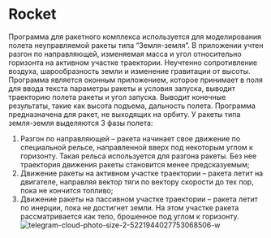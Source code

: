# Rocket
Программа для ракетного комплекса используется для моделирования
полета неуправляемой ракеты типа “Земля-земля”. В приложении учтен разгон по направляющей, изменяемая масса и угол относительно горизонта на активном участке траектории. Неучтенно сопротивление воздуха, шарообразность земли и изменение гравитации от высоты.
Программа является оконным приложением, которое принимает в поля для ввода текста параметры ракеты и условия запуска, выводит траекторию полета ракеты и угол запуска. Выводит конечные результаты, такие как высота подъема, дальность полета.
Программа предназначена для ракет, не выходящих на орбиту. У ракеты типа земля-земля выделяются 3 фазы полета:
1. Разгон по направляющей – ракета начинает свое движение по специальной рельсе, направленной вверх под некоторым углом к горизонту. Такая рельса используется для разгона ракеты. Без нее траектория движения ракеты становится менее предсказуемым;
2. Движение ракеты на активном участке траектории – ракета летит на двигателе, направляя вектор тяги по вектору скорости до тех пор, пока не кончится топливо;
3. Движение ракеты на пассивном участке траектории – ракета летит по инерции, пока не достигнет земли. На этом участке ракета рассматривается как тело, брошенное под углом к горизонту.
![telegram-cloud-photo-size-2-5221944027753068506-w](https://user-images.githubusercontent.com/45150259/154560330-68a9288e-d842-4c0f-a079-8e9272fc5937.jpg)

